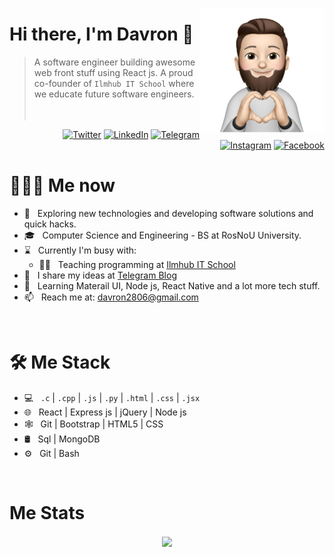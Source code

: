 <a href="https://t.me/davron_abduhakimov"><img src="34f9c20179ef29ce7b8c1f52359cf9d3-sticker.png" align="right" height="200"/></a>

# Hi there, I'm Davron 👋

> A software engineer building awesome web front stuff using React js. A proud co-founder of `Ilmhub IT School` where we educate future software engineers.
<br/><br/><br/>

<p align="end">
<a href="https://twitter.com/davron87284843" target="blank"><img alt="Twitter" src="https://img.shields.io/badge/twitter-gray?style=flat-square&logo=twitter"/></a> 
<a href="https://www.linkedin.com/in/davron-abdukhkimov-33b272206"><img alt="LinkedIn" src="https://img.shields.io/badge/LinkedIn-gray?style=flat-square&logo=linkedin"></a>
<a href="https://t.me/davron_abduhakimov"><img alt="Telegram" src="https://img.shields.io/badge/telegram-gray?style=flat-square&logo=telegram"></a>
<a href="https://instagram.com/davron_abduhakimov"><img alt="Instagram" src="https://img.shields.io/badge/instagram-gray?style=flat-square&logo=instagram"></a>
<a href="https://www.facebook.com/davron.abdukhakimov.50"><img alt="Facebook" src="https://img.shields.io/badge/facebook-gray?style=flat-square&logo=facebook"></a>
</p>

<h1> 👨🏻‍💻 Me now </h1>

- 🤔 &nbsp; Exploring new technologies and developing software solutions and quick hacks.
- 🎓 &nbsp; Computer Science and Engineering - BS at RosNoU University.
- ⌛️ &nbsp; Currently I'm busy with:
  - 👨‍🏫 &nbsp; Teaching programming at [Ilmhub IT School](https://ilmhub.uz)
- 📝 &nbsp; I share my ideas at [Telegram Blog](https://t.me/davron_Abdukhakimov)
- 🌱 &nbsp; Learning Materail UI, Node js, React Native and a lot more tech stuff.
- 📫 &nbsp; Reach me at: davron2806@gmail.com

<br/>

<h1>🛠 Me Stack</h1>

- 💻 &nbsp; `.c` | `.cpp` | `.js` | `.py` | `.html` | `.css` | `.jsx` 
- 🌐 &nbsp; React | Express js | jQuery | Node js
- 🕸 &nbsp; Git | Bootstrap | HTML5 | CSS
- 🛢 &nbsp; Sql | MongoDB
- ⚙️ &nbsp; Git | Bash 

<br/>

<h1>Me Stats</h1>

<div align="center">
<a href="">
  <img align="center" src="https://github-readme-stats.vercel.app/api?username=dawroun&count_private=true&include_all_commits=true&show_icons=true&title_color=007bff&text_color=e7e7e7&icon_color=007bff&bg_color=171c28" />
<a />
<div>
 <br/>
<!--
**wahid-d/dawroun** is a ✨ _special_ ✨ repository because its `README.md` (this file) appears on your GitHub profile.

Here are some ideas to get you started:

- 🔭 I’m currently working on ...
- 🌱 I’m currently learning ...
- 👯 I’m looking to collaborate on ...
- 🤔 I’m looking for help with ...
- 💬 Ask me about ...
- 📫 How to reach me: ...
- 😄 Pronouns: ...
- ⚡ Fun fact: ...
-->

